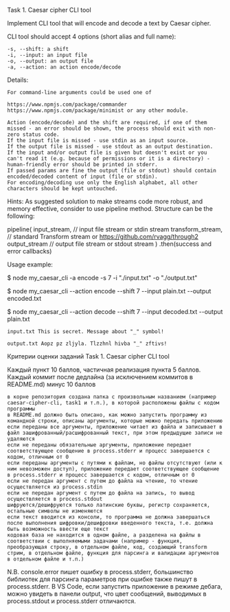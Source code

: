 Task 1. Caesar cipher CLI tool

Implement CLI tool that will encode and decode a text by Caesar cipher.

CLI tool should accept 4 options (short alias and full name):

    -s, --shift: a shift
    -i, --input: an input file
    -o, --output: an output file
    -a, --action: an action encode/decode

Details:

    For command-line arguments could be used one of

    https://www.npmjs.com/package/commander
    https://www.npmjs.com/package/minimist or any other module.

    Action (encode/decode) and the shift are required, if one of them missed - an error should be shown, the process should exit with non-zero status code.
    If the input file is missed - use stdin as an input source.
    If the output file is missed - use stdout as an output destination.
    If the input and/or output file is given but doesn't exist or you can't read it (e.g. because of permissions or it is a directory) - human-friendly error should be printed in stderr.
    If passed params are fine the output (file or stdout) should contain encoded/decoded content of input (file or stdin).
    For encoding/decoding use only the English alphabet, all other characters should be kept untouched.

Hints: As suggested solution to make streams code more robust, and memory effective, consider to use pipeline method. Structure can be the following:

pipeline(
input_stream, // input file stream or stdin stream
transform_stream, // standard Transform stream or https://github.com/rvagg/through2
output_stream // output file stream or stdout stream
)
.then(success and error callbacks)

Usage example:

\$ node my_caesar_cli -a encode -s 7 -i "./input.txt" -o "./output.txt"

\$ node my_caesar_cli --action encode --shift 7 --input plain.txt --output encoded.txt

\$ node my_caesar_cli --action decode --shift 7 --input decoded.txt --output plain.txt

    input.txt This is secret. Message about "_" symbol!

    output.txt Aopz pz zljyla. Tlzzhnl hivba "_" zftivs!

Критерии оценки заданий
Task 1. Caesar cipher CLI tool

Каждый пункт 10 баллов, частичная реализация пункта 5 баллов. Каждый коммит после дедлайна (за исключением коммитов в README.md) минус 10 баллов

    в корне репозитория создана папка с произвольным названием (например caesar-cipher-cli, task1 и т.п.), в которой расположены файлы с кодом программы
    в README.md должно быть описано, как можно запустить программу из командной строки, описаны аргументы, которые можно передать приложению
    если переданы все аргументы, приложение читает из файла и записывает в файл зашифрованный/расшифрованный текст, при этом предыдущие записи не удаляются
    если не переданы обязательные аргументы, приложение передает соответствующее сообщение в process.stderr и прoцесс завершается с кодом, отличным от 0
    если переданы аргументы с путями к файлам, но файлы отсутствуют (или к ним невозможен доступ), приложение передает соответствующее сообщение в process.stderr и прoцесс завершается с кодом, отличным от 0
    если не передан аргумент с путем до файла на чтение, то чтение осуществляется из process.stdin
    если не передан аргумент с путем до файла на запись, то вывод осуществляется в process.stdout
    шифруются/дешифруются только латинские буквы, регистр сохраняется, остальные символы не изменяются
    если текст вводится из консоли, то программа не должна завершаться после выполнения шифровки/дешифровки введенного текста, т.е. должна быть возможность ввести еще текст
    кодовая база не находится в одном файле, а разделена на файлы в соответствии с выполняемыми задачами (например - функция, преобразующая строку, в отдельном файле, код, создающий transform стрим, в отдельном файле, функция для парсинга и валидации аргументов в отдельном файле и т.п.)

N.B. console.error пишет ошибку в process.stderr, большинство библиотек для парсинга параметров при ошибке также пишут в process.stderr. В VS Code, если запустить приложение в режиме дебага, можно увидеть в панели output, что цвет сообщений, выводимых в process.stdout и process.stderr отличаются.
